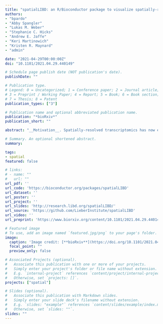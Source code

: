 ```yaml
---
title: "spatialLIBD: an R/Bioconductor package to visualize spatially-resolved transcriptomics data"
authors:
- "bpardo"
- "Abby Spangler"
- "Lukas M. Weber"
- "Stephanie C. Hicks"
- "Andrew E. Jaffe"
- "Keri Martinowich"
- "Kristen R. Maynard"
- "admin"

date: "2021-04-29T00:00:00Z"
doi: "10.1101/2021.04.29.440149"

# Schedule page publish date (NOT publication's date).
publishDate: ""

# Publication type.
# Legend: 0 = Uncategorized; 1 = Conference paper; 2 = Journal article;
# 3 = Preprint / Working Paper; 4 = Report; 5 = Book; 6 = Book section;
# 7 = Thesis; 8 = Patent
publication_types: ["3"]

# Publication name and optional abbreviated publication name.
publication: "*bioRxiv*"
publication_short: ""

abstract: "__Motivation__. Spatially-resolved transcriptomics has now enabled the quantification of high-throughput and transcriptome-wide gene expression in intact tissue while also retaining the spatial coordinates. Incorporating the precise spatial mapping of gene activity advances our understanding of intact tissuespecific biological processes. In order to interpret these novel spatial data types, interactive visualization tools are necessary. __Results__. We describe spatialLIBD, an R/Bioconductor package to interactively explore spatially-resolved transcriptomics data generated with the 10x Genomics Visium platform. The package contains functions to interactively access, visualize, and inspect the observed spatial gene expression data and data-driven clusters identified with supervised or unsupervised analyses, either on the user’s computer or through a web application. __Availability__. spatialLIBD is available at bioconductor.org/packages/spatialLIBD."

# Summary. An optional shortened abstract.
summary:

tags:
- spatial
featured: false

# links:
# - name: ""
#   url: ""
url_pdf: ''
url_code: 'https://bioconductor.org/packages/spatialLIBD'
url_dataset: ''
url_poster: ''
url_project: ''
url_slides: 'http://research.libd.org/spatialLIBD/'
url_source: 'https://github.com/LieberInstitute/spatialLIBD'
url_video: ''
url_preprint: 'https://www.biorxiv.org/content/10.1101/2021.04.29.440149v1'

# Featured image
# To use, add an image named `featured.jpg/png` to your page's folder. 
image:
  caption: 'Image credit: [**bioRxiv**](https://doi.org/10.1101/2021.04.29.440149)'
  focal_point: ""
  preview_only: false

# Associated Projects (optional).
#   Associate this publication with one or more of your projects.
#   Simply enter your project's folder or file name without extension.
#   E.g. `internal-project` references `content/project/internal-project/index.md`.
#   Otherwise, set `projects: []`.
projects: ["spatial"]

# Slides (optional).
#   Associate this publication with Markdown slides.
#   Simply enter your slide deck's filename without extension.
#   E.g. `slides: "example"` references `content/slides/example/index.md`.
#   Otherwise, set `slides: ""`.
slides: ""
---
```


<!--

{{% callout note %}}
Click the *Cite* button above to demo the feature to enable visitors to import publication metadata into their reference management software.
{{% /callout %}}

{{% callout note %}}
Click the *Slides* button above to demo Academic's Markdown slides feature.
{{% /callout %}}

Supplementary notes can be added here, including [code and math](https://sourcethemes.com/academic/docs/writing-markdown-latex/).
-->